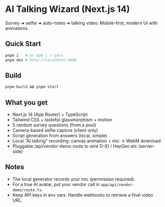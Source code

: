 # AI Talking Wizard (Next.js 14)

Survey ➜ selfie ➜ auto-notes ➜ talking video. Mobile-first, modern UI with animations.

## Quick Start
```bash
pnpm i   # or npm i / yarn
pnpm dev # http://localhost:3000
```
## Build
```bash
pnpm build && pnpm start
```

## What you get
- Next.js 14 (App Router) + TypeScript
- Tailwind CSS + tasteful glassmorphism + motion
- 5 random survey questions (from a pool)
- Camera-based selfie capture (client only)
- Script generation from answers (local, simple)
- Local "AI talking" recording: canvas animation + mic → WebM download
- Pluggable /api/vendor-demo route to wire D-ID / HeyGen etc (server-side)

## Notes
- The local generator records your mic (permission required).
- For a true AI avatar, put your vendor call in `app/api/vendor-demo/route.ts`.
- Keep API keys in env vars. Handle webhooks to retrieve a final video URL.
